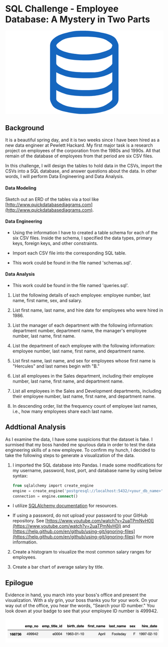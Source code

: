 # SQL Challenge - Employee Database: A Mystery in Two Parts

![sql.png](sql.png)

## Background

It is a beautiful spring day, and it is two weeks since I have been hired as a new data engineer at Pewlett Hackard. My first major task is a research project on employees of the corporation from the 1980s and 1990s. All that remain of the database of employees from that period are six CSV files.

In this challenge, I will design the tables to hold data in the CSVs, import the CSVs into a SQL database, and answer questions about the data. In other words, I will perform Data Engineering and Data Analysis.

#### Data Modeling

Sketch out an ERD of the tables via a tool like [http://www.quickdatabasediagrams.com](http://www.quickdatabasediagrams.com).

#### Data Engineering

* Using the information I have to created a table schema for each of the six CSV files. Inside the schema, I specified the data types, primary keys, foreign keys, and other constraints.

* Import each CSV file into the corresponding SQL table. 

* This work could be found in the file named 'schemas.sql'.

#### Data Analysis 
* This work could be found in the file named 'queries.sql'.

1. List the following details of each employee: employee number, last name, first name, sex, and salary.

2. List first name, last name, and hire date for employees who were hired in 1986.

3. List the manager of each department with the following information: department number, department name, the manager's employee number, last name, first name.

4. List the department of each employee with the following information: employee number, last name, first name, and department name.

5. List first name, last name, and sex for employees whose first name is "Hercules" and last names begin with "B."

6. List all employees in the Sales department, including their employee number, last name, first name, and department name.

7. List all employees in the Sales and Development departments, including their employee number, last name, first name, and department name.

8. In descending order, list the frequency count of employee last names, i.e., how many employees share each last name.

## Addtional Analysis 

As I examine the data, I have some suspicions that the dataset is fake. I surmised that my boss handed me spurious data in order to test the data engineering skills of a new employee. To confirm my hunch, I decided to take the following steps to generate a visualization of the data.

1. I imported the SQL database into Pandas. I made some modifications for my username, password, host, port, and database name by using below syntax:

   ```sql
   from sqlalchemy import create_engine
   engine = create_engine('postgresql://localhost:5432/<your_db_name>')
   connection = engine.connect()
   ```

* I utilize [SQLAlchemy documentation](https://docs.sqlalchemy.org/en/latest/core/engines.html#postgresql) for resources.

* If using a password, do not upload your password to your GitHub repository. See [https://www.youtube.com/watch?v=2uaTPmNvH0I](https://www.youtube.com/watch?v=2uaTPmNvH0I) and [https://help.github.com/en/github/using-git/ignoring-files](https://help.github.com/en/github/using-git/ignoring-files) for more information.

2. Create a histogram to visualize the most common salary ranges for employees.

3. Create a bar chart of average salary by title.

## Epilogue

Evidence in hand, you march into your boss's office and present the visualization. With a sly grin, your boss thanks you for your work. On your way out of the office, you hear the words, "Search your ID number." You look down at your badge to see that your employee ID number is 499942.

![my_id_info.png](my_id_info.png)

